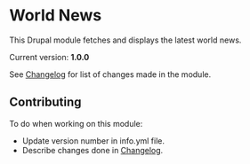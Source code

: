 # World News

This Drupal module fetches and displays the latest world news.

Current version: **1.0.0**

See [Changelog](CHANGELOG.md) for list of changes made in the module.

## Contributing

To do when working on this module:

- Update version number in info.yml file.
- Describe changes done in [Changelog](CHANGELOG.md).
